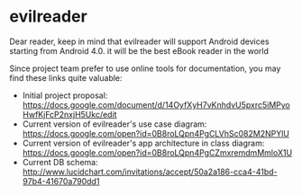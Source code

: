 evilreader
==========

Dear reader, keep in mind that evilreader will support Android devices starting from Android 4.0.
it will be the best eBook reader in the world

Since project team prefer to use online tools for documentation, you may find these links quite valuable:
* Initial project proposal: https://docs.google.com/document/d/14OyfXyH7vKnhdvU5pxrc5iMPyoHwfKjFcP2nxjH5Ukc/edit
* Current version of evilreader's use case diagram: https://docs.google.com/open?id=0B8roLQpn4PgCLVhSc082M2NPYlU
* Current version of evilreader's app architecture in class diagram: https://docs.google.com/open?id=0B8roLQpn4PgCZmxremdmMmloX1U
* Current DB schema: http://www.lucidchart.com/invitations/accept/50a2a186-cca4-41bd-97b4-41670a790dd1